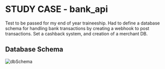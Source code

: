 # STUDY CASE - bank_api

Test to be passed for my end of year traineeship.
Had to define a database schema for handling bank transactions by creating a webhook to post transactions.
Set a cashback system, and creation of a merchant DB.

## Database Schema

![dbSchema](https://user-images.githubusercontent.com/107174519/200319553-8fe5ca94-2885-463c-8281-22f8ccf03b37.jpg)
